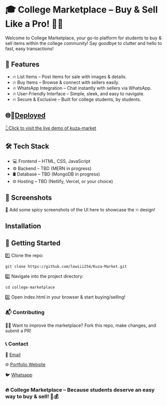 # 🎓 College Marketplace – Buy & Sell Like a Pro! 🚀🔥
Welcome to College Marketplace, your go-to platform for students to buy & sell items within the college community! Say goodbye to clutter and hello to fast, easy transactions!

## 🚀 Features
- 🔥 List Items – Post items for sale with images & details.
- 🔥 Buy Items – Browse & connect with sellers easily.
- 🔥 WhatsApp Integration – Chat instantly with sellers via WhatsApp.
- 🔥 User-Friendly Interface – Simple, sleek, and easy to navigate.
- 🔥 Secure & Exclusive – Built for college students, by students.

## 🌐🔗[Deployed](https://kuza-market.vercel.app/)
[👆Click to visit the live demo of kuza-market](https://kuza-market.vercel.app/)

## 🛠️ Tech Stack
- 💻 Frontend – HTML, CSS, JavaScript
- ⚙️ Backend – TBD (MERN in progress)
- 🛢 Database – TBD (MongoDB in progress)
- 🌐 Hosting – TBD (Netlify, Vercel, or your choice)

## 📸 Screenshots
📸 Add some spicy screenshots of the UI here to showcase the 🔥 design!

##  Installation
## 🏁 Getting Started
1️⃣ Clone the repo:
```
git clone https://github.com/lewiii254/Kuza-Market.git
```
2️⃣ Navigate into the project directory:
```
cd college-marketplace
```
3️⃣ Open index.html in your browser & start buying/selling!

### 📬 Contributing
👨‍💻 Want to improve the marketplace? Fork this repo, make changes, and submit a PR!

### 📞 Contact
📧 [Email](ngondimarklewismutugi)

🌐 [Portfolio Website](https://lewiii254.github.io/Portfolio/)

🐦 [Whatsapp](https://wa.me/254790767347)

### 🔥 College Marketplace – Because students deserve an easy way to buy & sell! 🚀💰
